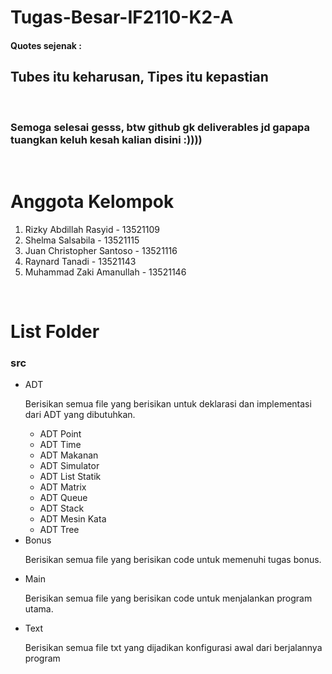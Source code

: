 <h1> <b> Tugas-Besar-IF2110-K2-A </b> </h1>

<h4> Quotes sejenak :</h4>
<h2> <b> Tubes itu keharusan, Tipes itu kepastian </b> </h2>

</br>
<h3>Semoga selesai gesss, btw github gk deliverables jd gapapa tuangkan keluh kesah kalian disini :))))</h3>

</br>
<h1> Anggota Kelompok </h1>
<ol> 
<li> Rizky Abdillah Rasyid - 13521109
<li> Shelma Salsabila - 13521115
<li> Juan Christopher Santoso - 13521116
<li> Raynard Tanadi - 13521143
<li> Muhammad Zaki Amanullah - 13521146
</ol>
</br>

<h1> List Folder </h1>
<h3> <b> src </b> </h3>

<ul>
<li> ADT
<p> Berisikan semua file yang berisikan untuk deklarasi dan implementasi dari ADT yang dibutuhkan. </p>
    <ul>
    <li> ADT Point
    <li> ADT Time
    <li> ADT Makanan
    <li> ADT Simulator
    <li> ADT List Statik
    <li> ADT Matrix
    <li> ADT Queue
    <li> ADT Stack
    <li> ADT Mesin Kata
    <li> ADT Tree
    </ul>
<li> Bonus
<p> Berisikan semua file yang berisikan code untuk memenuhi tugas bonus.</p>
<li> Main
<p> Berisikan semua file yang berisikan code untuk menjalankan program utama. </p>
<li> Text 
<p> Berisikan semua file txt yang dijadikan konfigurasi awal dari berjalannya program </p>
</ul>



